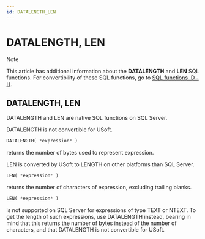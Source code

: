 ```yaml
---
id: DATALENGTH_LEN
---
```


# DATALENGTH, LEN



> [!NOTE]
> This article has additional information about the **DATALENGTH** and **LEN** SQL functions.
> For convertibility of these SQL functions, go to [SQL functions  D - H](/docs/Modeller%20and%20Rules%20Engine/SQL%20functions/SQL%20functions%20DH.md).

## **DATALENGTH, LEN**

DATALENGTH and LEN are native SQL functions on SQL Server.

DATALENGTH is not convertible for USoft.

```sql
DATALENGTH( *expression* )
```

returns the number of bytes used to represent expression.

LEN is converted by USoft to LENGTH on other platforms than SQL Server.

```sql
LEN( *expression* )
```

returns the number of characters of expression, excluding trailing blanks.

```sql
LEN( *expression* )
```

is not supported on SQL Server for expressions of type TEXT or NTEXT. To get the length of such expressions, use DATALENGTH instead, bearing in mind that this returns the number of bytes instead of the number of characters, and that DATALENGTH is not convertible for USoft.